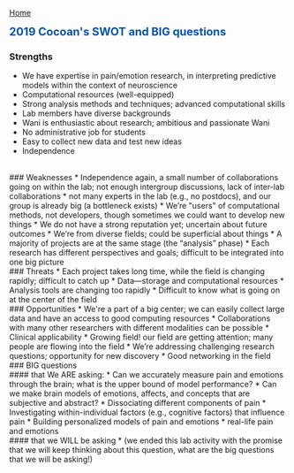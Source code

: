 [Home](/news/)

<b><span style="font-size: 20px !important; color: #0055A9;">2019 Cocoan's SWOT and BIG questions</span></b>

### Strengths
- We have expertise in pain/emotion research, in interpreting predictive models within the context of neuroscience
- Computational resources (well-equipped)
- Strong analysis methods and techniques; advanced computational skills
- Lab members have diverse backgrounds 
- Wani is enthusiastic about research; ambitious and passionate Wani
- No administrative job for students
- Easy to collect new data and test new ideas
- Independence 

<br>
### Weaknesses
* Independence again, a small number of collaborations going on within the lab; not enough intergroup discussions, lack of inter-lab collaborations
* not many experts in the lab (e.g., no postdocs), and our group is already big (a bottleneck exists)
* We’re "users" of computational methods, not developers, though sometimes we could want to develop new things
* We do not have a strong reputation yet; uncertain about future outcomes
* We’re from diverse fields; could be superficial about things
* A majority of projects are at the same stage (the “analysis” phase)
* Each research has different perspectives and goals; difficult to be integrated into one big picture

<br>
### Threats
* Each project takes long time, while the field is changing rapidly; difficult to catch up
* Data—storage and computational resources
* Analysis tools are changing too rapidly
* Difficult to know what is going on at the center of the field

<br>
### Opportunities
* We're a part of a big center; we can easily collect large data and have an access to good computing resources
* Collaborations with many other researchers with different modalities can be possible
* Clinical applicability
* Growing field! our field are getting attention; many people are flowing into the field
* We’re addressing challenging research questions; opportunity for new discovery
* Good networking in the field 


<br>
### BIG questions 

<br>
#### that We ARE asking:
* Can we accurately measure pain and emotions through the brain; what is the upper bound of model performance?
* Can we make brain models of emotions, affects, and concepts that are subjective and abstract?
* Dissociating different components of pain
* Investigating within-individual factors (e.g., cognitive factors) that influence pain
* Building personalized models of pain and emotions
* real-life pain and emotions

<br>
#### that we WILL be asking
* (we ended this lab activity with the promise that we will keep thinking about this question, what are the big questions that we will be asking!)






